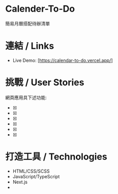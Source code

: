 # Calender-To-Do

簡易月曆搭配待辦清單

# 連結 / Links

- Live Demo: [https://calendar-to-do.vercel.app/]

# 挑戰 / User Stories

網頁應用具下述功能:

- [x]
- [x]
- [x]
- [x]
- [x]
- [x]

# 打造工具 / Technologies

- HTML/CSS/SCSS
- JavaScript/TypeScript
- Next.js
-
